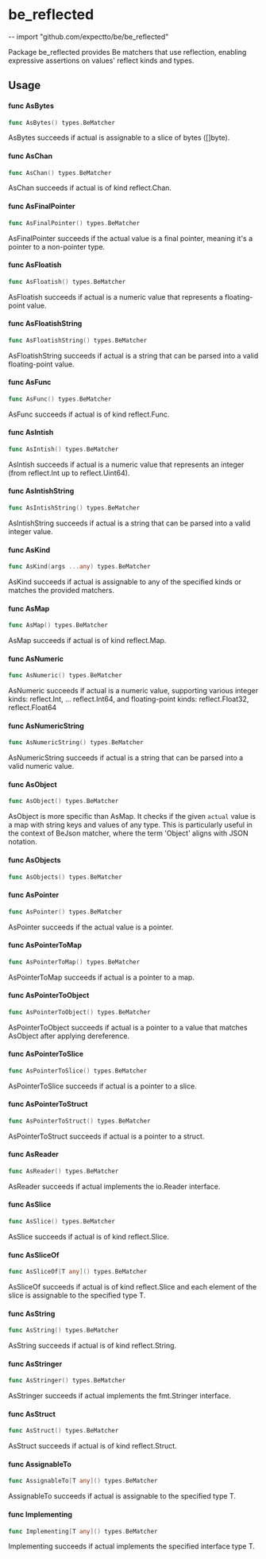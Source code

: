 # be_reflected
--
    import "github.com/expectto/be/be_reflected"

Package be_reflected provides Be matchers that use reflection, enabling
expressive assertions on values' reflect kinds and types.

## Usage

#### func  AsBytes

```go
func AsBytes() types.BeMatcher
```
AsBytes succeeds if actual is assignable to a slice of bytes ([]byte).

#### func  AsChan

```go
func AsChan() types.BeMatcher
```
AsChan succeeds if actual is of kind reflect.Chan.

#### func  AsFinalPointer

```go
func AsFinalPointer() types.BeMatcher
```
AsFinalPointer succeeds if the actual value is a final pointer, meaning it's a
pointer to a non-pointer type.

#### func  AsFloatish

```go
func AsFloatish() types.BeMatcher
```
AsFloatish succeeds if actual is a numeric value that represents a
floating-point value.

#### func  AsFloatishString

```go
func AsFloatishString() types.BeMatcher
```
AsFloatishString succeeds if actual is a string that can be parsed into a valid
floating-point value.

#### func  AsFunc

```go
func AsFunc() types.BeMatcher
```
AsFunc succeeds if actual is of kind reflect.Func.

#### func  AsIntish

```go
func AsIntish() types.BeMatcher
```
AsIntish succeeds if actual is a numeric value that represents an integer (from
reflect.Int up to reflect.Uint64).

#### func  AsIntishString

```go
func AsIntishString() types.BeMatcher
```
AsIntishString succeeds if actual is a string that can be parsed into a valid
integer value.

#### func  AsKind

```go
func AsKind(args ...any) types.BeMatcher
```
AsKind succeeds if actual is assignable to any of the specified kinds or matches
the provided matchers.

#### func  AsMap

```go
func AsMap() types.BeMatcher
```
AsMap succeeds if actual is of kind reflect.Map.

#### func  AsNumeric

```go
func AsNumeric() types.BeMatcher
```
AsNumeric succeeds if actual is a numeric value, supporting various integer
kinds: reflect.Int, ... reflect.Int64, and floating-point kinds:
reflect.Float32, reflect.Float64

#### func  AsNumericString

```go
func AsNumericString() types.BeMatcher
```
AsNumericString succeeds if actual is a string that can be parsed into a valid
numeric value.

#### func  AsObject

```go
func AsObject() types.BeMatcher
```
AsObject is more specific than AsMap. It checks if the given `actual` value is a
map with string keys and values of any type. This is particularly useful in the
context of BeJson matcher, where the term 'Object' aligns with JSON notation.

#### func  AsObjects

```go
func AsObjects() types.BeMatcher
```

#### func  AsPointer

```go
func AsPointer() types.BeMatcher
```
AsPointer succeeds if the actual value is a pointer.

#### func  AsPointerToMap

```go
func AsPointerToMap() types.BeMatcher
```
AsPointerToMap succeeds if actual is a pointer to a map.

#### func  AsPointerToObject

```go
func AsPointerToObject() types.BeMatcher
```
AsPointerToObject succeeds if actual is a pointer to a value that matches
AsObject after applying dereference.

#### func  AsPointerToSlice

```go
func AsPointerToSlice() types.BeMatcher
```
AsPointerToSlice succeeds if actual is a pointer to a slice.

#### func  AsPointerToStruct

```go
func AsPointerToStruct() types.BeMatcher
```
AsPointerToStruct succeeds if actual is a pointer to a struct.

#### func  AsReader

```go
func AsReader() types.BeMatcher
```
AsReader succeeds if actual implements the io.Reader interface.

#### func  AsSlice

```go
func AsSlice() types.BeMatcher
```
AsSlice succeeds if actual is of kind reflect.Slice.

#### func  AsSliceOf

```go
func AsSliceOf[T any]() types.BeMatcher
```
AsSliceOf succeeds if actual is of kind reflect.Slice and each element of the
slice is assignable to the specified type T.

#### func  AsString

```go
func AsString() types.BeMatcher
```
AsString succeeds if actual is of kind reflect.String.

#### func  AsStringer

```go
func AsStringer() types.BeMatcher
```
AsStringer succeeds if actual implements the fmt.Stringer interface.

#### func  AsStruct

```go
func AsStruct() types.BeMatcher
```
AsStruct succeeds if actual is of kind reflect.Struct.

#### func  AssignableTo

```go
func AssignableTo[T any]() types.BeMatcher
```
AssignableTo succeeds if actual is assignable to the specified type T.

#### func  Implementing

```go
func Implementing[T any]() types.BeMatcher
```
Implementing succeeds if actual implements the specified interface type T.
